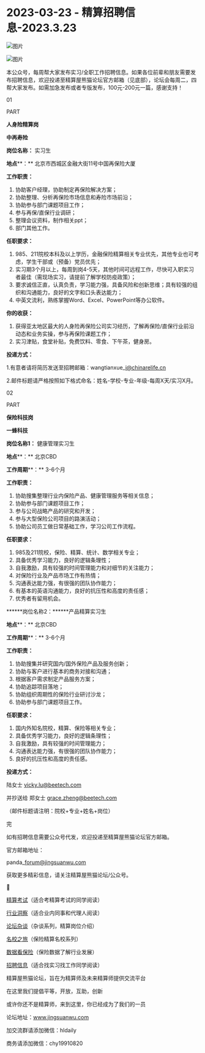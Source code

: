 # 2023-03-23 - 精算招聘信息-2023.3.23

![图片](https://mmbiz.qpic.cn/mmbiz_jpg/PVTr5cqOmdsiaicIRGthO3IhpdkibrFUWVU1xAtP9ZY24c0vAhCVJo55thjfrfia19NvibyVvich2UW9I8vGCty5LxNw/640?wx_fmt=jpeg&tp=webp&wxfrom=5&wx_lazy=1)

![图片](https://mmbiz.qpic.cn/mmbiz_png/7QRTvkK2qC63c02mKcsfAaJ8sNcicTvg22UkHHibvKiasFS9FS6E4FeV0Dibe7as7h4tm8p7EfNfI06adlGbL2icYjw/640?wx_fmt=png&tp=webp&wxfrom=5&wx_lazy=1)

本公众号，每周帮大家发布实习/全职工作招聘信息。如果各位前辈和朋友需要发布招聘信息，欢迎投递至精算屋熊猫论坛官方邮箱（见底部），论坛会每周二，四帮大家发布。如需加急发布或者专版发布，100元-200元一篇，感谢支持！

01

PART

**人身险精算岗**

**中再寿险**

**岗位名称：** 实习生

**地点****：** 北京市西城区金融大街11号中国再保险大厦

**工作职责：**

1. 协助客户经理，协助制定再保险解决方案；
2. 协助整理、分析再保险市场信息和寿险市场前沿；
3. 协助参与部门课题项目工作；
4. 参与再保/直保行业调研；
5. 整理会议资料，制作相关ppt；
6. 部门其他工作。

**任职要求：**

1. 985、211院校本科及以上学历，金融保险精算相关专业优先，其他专业也可考虑，学生干部或（预备）党员优先；
2. 实习期3个月以上，每周到岗4-5天，其他时间可远程工作，尽快可入职实习者最佳（需现场实习，请提前了解学校防疫政策）；
3. 要求诚信正直，认真负责，学习能力强，具备风险和创新思维；具有较强的组织和沟通能力，良好的文字和口头表达能力；
4. 中英文流利，熟练掌握Word、Excel、PowerPoint等办公软件。

****你的收获：****

1. 获得亚太地区最大的人身险再保险公司实习经历，了解再保险/直保行业前沿动态和业务实操，参与再保险课题工作；
2. 实习津贴，食堂补贴，免费饮料、零食、下午茶，健身房。

**投递方式：**

1.有意者请将简历发送至招聘邮箱：wangtianxue\_i@chinarelife.cn

2.邮件标题请严格按照如下格式命名：姓名-学校-专业-年级-每周X天/实习X月。

02

PART

**保险科技岗**

**一蜂科技**

**岗位名称1：** 健康管理实习生

**地点****：** 北京CBD

**工作周期****：** 3-6个月

**工作职责：**

1. 协助搜集整理行业内保险产品、健康管理服务等相关信息；
2. 协助参与部门课题项目工作；
3. 参与公司战略产品的研究和开发；
4. 参与大型保险公司项目的路演活动；
5. 协助公司员工做日常基础工作，学习公司工作流程。

**任职要求：**

1. 985及211院校，保险、精算、统计、数学相关专业；
2. 具备优秀学习能力，良好的逻辑条理性；
3. 自我激励，具有较强的时间管理能力和对细节的关注能力；
4. 对保险行业及产品市场工作有热情；
5. 沟通表达能力强，有很强的团队协作能力；
6. 有基本的英语沟通能力，良好的抗压性和高度的责任感；
7. 优秀者有留用机会。

******岗位名称2：******产品精算实习生

**地点****：** 北京CBD

**工作周期****：** 3-6个月

**工作职责：**

1. 协助搜集并研究国内/国外保险产品及服务创新；
2. 协助与客户进行基本的商务对接和沟通；
3. 根据客户需求制定产品服务方案；
4. 协助追踪项目落地；
5. 协助组织周期性的保险行业研讨沙龙；
6. 协助参与部门课题项目工作。

**任职要求：**

1. 国内外知名院校，精算、保险等相关专业；
2. 具备优秀学习能力，良好的逻辑条理性；
3. 自我激励，具有较强的时间管理能力；
4. 沟通表达能力强，有很强的团队协作能力；
5. 良好的抗压性和高度的责任感。

**投递方式：**

陆女士 vicky.lu@beetech.com

并抄送给 郑女士 grace.zheng@beetech.com

（邮件标题请注明：院校+专业+姓名+岗位）


完

如有招聘信息需要公众号代发，欢迎投递至精算屋熊猫论坛官方邮箱。

官方邮箱地址：

panda\_forum@jingsuanwu.com

获取更多精彩信息，请关注精算屋熊猫论坛/公众号。


👀

[精算考试](https://mp.weixin.qq.com/mp/appmsgalbum?__biz=MzIyMjA5MzUwMg==&action=getalbum&album_id=1466144252454764546#wechat_redirect)（适合考精算考试的同学阅读）

[行业洞察](https://mp.weixin.qq.com/mp/appmsgalbum?__biz=MzIyMjA5MzUwMg==&action=getalbum&album_id=1466140974488748032#wechat_redirect)（适合业内同事和代理人阅读）

[论坛杂谈](https://mp.weixin.qq.com/mp/appmsgalbum?__biz=MzIyMjA5MzUwMg==&action=getalbum&album_id=1466151460148084736#wechat_redirect)（杂谈系列，精算岗位介绍）

[名校之旅](https://mp.weixin.qq.com/mp/appmsgalbum?__biz=MzIyMjA5MzUwMg==&action=getalbum&album_id=1466147283460161538#wechat_redirect)（保险精算名校系列）

[数据看保险](https://mp.weixin.qq.com/mp/appmsgalbum?__biz=MzIyMjA5MzUwMg==&action=getalbum&album_id=2002358913534328835#wechat_redirect)（保险数据了解行业发展）

[招聘信息](https://mp.weixin.qq.com/mp/appmsgalbum?__biz=MzIyMjA5MzUwMg==&action=getalbum&album_id=1466154141080092675#wechat_redirect)（适合找实习找工作同学阅读）

精算屋熊猫论坛，旨在为精算师及未来精算师提供交流平台

在这里我们提倡平等，开放，互助，创新

或许你还不是精算师，来到这里，你已经成为了我们的一员

论坛地址：www.jingsuanwu.com

加交流群请添加微信：hldaily

商务请添加微信：chy19910820